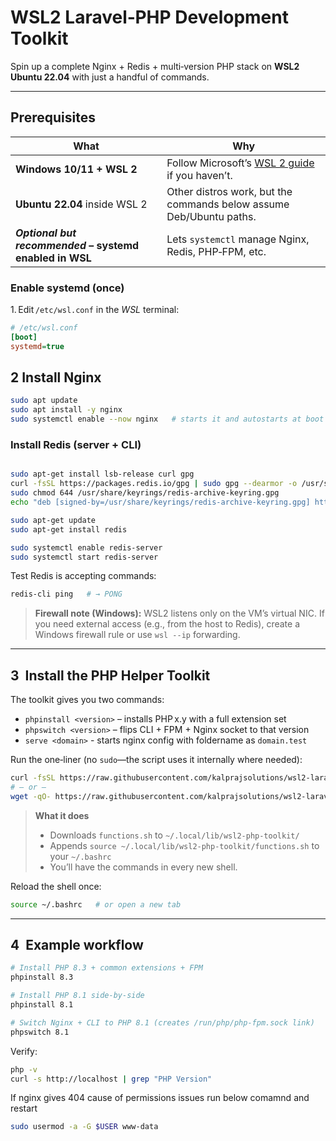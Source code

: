 # WSL2 Laravel‑PHP Development Toolkit

Spin up a complete Nginx + Redis + multi‑version PHP stack on **WSL2 Ubuntu 22.04** with just a handful of commands.

---

## Prerequisites

| What | Why |
|------|-----|
| **Windows 10/11 + WSL 2** | Follow Microsoft’s [WSL 2 guide](https://learn.microsoft.com/windows/wsl/install) if you haven’t. |
| **Ubuntu 22.04** inside WSL 2 | Other distros work, but the commands below assume Deb/Ubuntu paths. |
| **_Optional but recommended_ – systemd enabled in WSL** | Lets `systemctl` manage Nginx, Redis, PHP‑FPM, etc. |

### Enable systemd (once)

1. Edit `/etc/wsl.conf` in the _WSL_ terminal:

```ini
# /etc/wsl.conf
[boot]
systemd=true
```

## 2 Install Nginx
```bash 
sudo apt update
sudo apt install -y nginx
sudo systemctl enable --now nginx   # starts it and autostarts at boot
```
### Install Redis (server + CLI)
```bash

sudo apt-get install lsb-release curl gpg
curl -fsSL https://packages.redis.io/gpg | sudo gpg --dearmor -o /usr/share/keyrings/redis-archive-keyring.gpg
sudo chmod 644 /usr/share/keyrings/redis-archive-keyring.gpg
echo "deb [signed-by=/usr/share/keyrings/redis-archive-keyring.gpg] https://packages.redis.io/deb $(lsb_release -cs) main" | sudo tee /etc/apt/sources.list.d/redis.list

sudo apt-get update
sudo apt-get install redis

sudo systemctl enable redis-server
sudo systemctl start redis-server
```

Test Redis is accepting commands:

```bash
redis-cli ping   # → PONG
```
> **Firewall note (Windows):**
> WSL2 listens only on the VM’s virtual NIC. If you need external access (e.g., from the host to Redis), create a Windows firewall rule or use `wsl --ip` forwarding.

---

## 3  Install the PHP Helper Toolkit

The toolkit gives you two commands:

* `phpinstall <version>` – installs PHP x.y with a full extension set
* `phpswitch <version>`  – flips CLI + FPM + Nginx socket to that version
* `serve <domain>`       - starts nginx config with foldername as `domain.test`

Run the one‑liner (no `sudo`—the script uses it internally where needed):

```bash
curl -fsSL https://raw.githubusercontent.com/kalprajsolutions/wsl2-laravel-php-development/main/install-php-toolkit.sh | bash
# – or –
wget -qO- https://raw.githubusercontent.com/kalprajsolutions/wsl2-laravel-php-development/main/install-php-toolkit.sh | bash
```

> **What it does**
>
> * Downloads `functions.sh` to `~/.local/lib/wsl2-php-toolkit/`
> * Appends `source ~/.local/lib/wsl2-php-toolkit/functions.sh` to your `~/.bashrc`
> * You’ll have the commands in every new shell.

Reload the shell once:

```bash
source ~/.bashrc   # or open a new tab
```

---

## 4  Example workflow

```bash
# Install PHP 8.3 + common extensions + FPM
phpinstall 8.3

# Install PHP 8.1 side‑by‑side
phpinstall 8.1

# Switch Nginx + CLI to PHP 8.1 (creates /run/php/php-fpm.sock link)
phpswitch 8.1
```

Verify:

```bash
php -v
curl -s http://localhost | grep "PHP Version"
```

If nginx gives 404 cause of permissions issues run below comamnd and restart
```bash
sudo usermod -a -G $USER www-data
```
